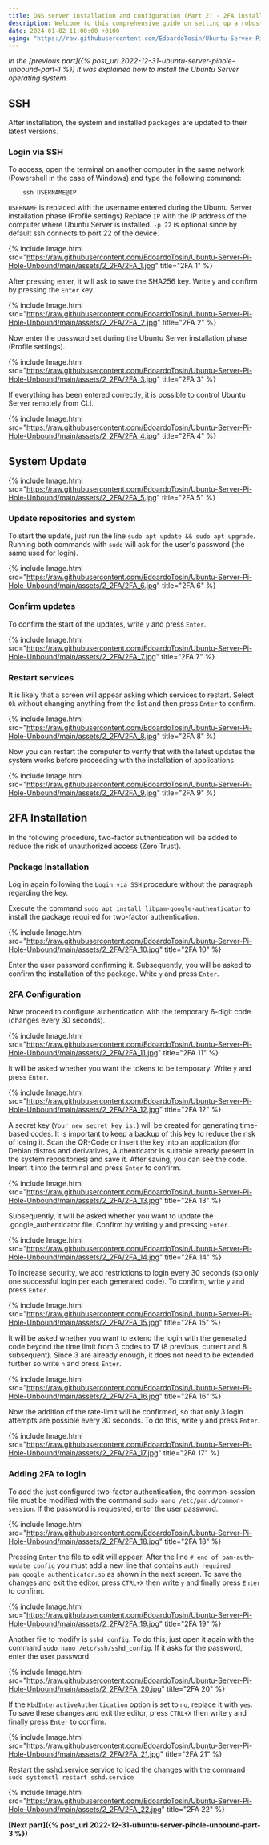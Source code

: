 ```yaml
---
title: DNS server installation and configuration (Part 2) - 2FA installation (EN)
description: Welcome to this comprehensive guide on setting up a robust and secure DNS server using Ubuntu, Pi-Hole, and Unbound. This setup enhances your privacy and gives you better control over your network traffic.
date: 2024-01-02 11:00:00 +0100
ogimg: "https://raw.githubusercontent.com/EdoardoTosin/Ubuntu-Server-Pi-Hole-Unbound/main/assets/2_2FA/2FA_13.jpg"
---
```


*In the [previous part]({% post_url 2022-12-31-ubuntu-server-pihole-unbound-part-1 %}) it was explained how to install the Ubuntu Server operating system.*

## SSH

After installation, the system and installed packages are updated to their latest versions.

### Login via SSH

To access, open the terminal on another computer in the same network (Powershell in the case of Windows) and type the following command:

```shell
	ssh USERNAME@IP
```
`USERNAME` is replaced with the username entered during the Ubuntu Server installation phase (Profile settings)
Replace `IP` with the IP address of the computer where Ubuntu Server is installed.
`-p 22` is optional since by default ssh connects to port 22 of the device.

{% include Image.html src="https://raw.githubusercontent.com/EdoardoTosin/Ubuntu-Server-Pi-Hole-Unbound/main/assets/2_2FA/2FA_1.jpg" title="2FA 1" %}

After pressing enter, it will ask to save the SHA256 key. Write `y` and confirm by pressing the `Enter` key.

{% include Image.html src="https://raw.githubusercontent.com/EdoardoTosin/Ubuntu-Server-Pi-Hole-Unbound/main/assets/2_2FA/2FA_2.jpg" title="2FA 2" %}

Now enter the password set during the Ubuntu Server installation phase (Profile settings).

{% include Image.html src="https://raw.githubusercontent.com/EdoardoTosin/Ubuntu-Server-Pi-Hole-Unbound/main/assets/2_2FA/2FA_3.jpg" title="2FA 3" %}

If everything has been entered correctly, it is possible to control Ubuntu Server remotely from CLI.

{% include Image.html src="https://raw.githubusercontent.com/EdoardoTosin/Ubuntu-Server-Pi-Hole-Unbound/main/assets/2_2FA/2FA_4.jpg" title="2FA 4" %}

## System Update

{% include Image.html src="https://raw.githubusercontent.com/EdoardoTosin/Ubuntu-Server-Pi-Hole-Unbound/main/assets/2_2FA/2FA_5.jpg" title="2FA 5" %}

### Update repositories and system

To start the update, just run the line `sudo apt update && sudo apt upgrade`. Running both commands with `sudo` will ask for the user's password (the same used for login).

{% include Image.html src="https://raw.githubusercontent.com/EdoardoTosin/Ubuntu-Server-Pi-Hole-Unbound/main/assets/2_2FA/2FA_6.jpg" title="2FA 6" %}

### Confirm updates

To confirm the start of the updates, write `y` and press `Enter`.

{% include Image.html src="https://raw.githubusercontent.com/EdoardoTosin/Ubuntu-Server-Pi-Hole-Unbound/main/assets/2_2FA/2FA_7.jpg" title="2FA 7" %}

### Restart services

It is likely that a screen will appear asking which services to restart. Select `Ok` without changing anything from the list and then press `Enter` to confirm.

{% include Image.html src="https://raw.githubusercontent.com/EdoardoTosin/Ubuntu-Server-Pi-Hole-Unbound/main/assets/2_2FA/2FA_8.jpg" title="2FA 8" %}

Now you can restart the computer to verify that with the latest updates the system works before proceeding with the installation of applications.

{% include Image.html src="https://raw.githubusercontent.com/EdoardoTosin/Ubuntu-Server-Pi-Hole-Unbound/main/assets/2_2FA/2FA_9.jpg" title="2FA 9" %}

## 2FA Installation

In the following procedure, two-factor authentication will be added to reduce the risk of unauthorized access (Zero Trust).

### Package Installation

Log in again following the `Login via SSH` procedure without the paragraph regarding the key.

Execute the command `sudo apt install libpam-google-authenticator` to install the package required for two-factor authentication.

{% include Image.html src="https://raw.githubusercontent.com/EdoardoTosin/Ubuntu-Server-Pi-Hole-Unbound/main/assets/2_2FA/2FA_10.jpg" title="2FA 10" %}

Enter the user password confirming it. Subsequently, you will be asked to confirm the installation of the package. Write `y` and press `Enter`.

### 2FA Configuration

Now proceed to configure authentication with the temporary 6-digit code (changes every 30 seconds).

{% include Image.html src="https://raw.githubusercontent.com/EdoardoTosin/Ubuntu-Server-Pi-Hole-Unbound/main/assets/2_2FA/2FA_11.jpg" title="2FA 11" %}

It will be asked whether you want the tokens to be temporary. Write `y` and press `Enter`.

{% include Image.html src="https://raw.githubusercontent.com/EdoardoTosin/Ubuntu-Server-Pi-Hole-Unbound/main/assets/2_2FA/2FA_12.jpg" title="2FA 12" %}

A secret key (`Your new secret key is:`) will be created for generating time-based codes.
It is important to keep a backup of this key to reduce the risk of losing it.
Scan the QR-Code or insert the key into an application (for Debian distros and derivatives, Authenticator is suitable already present in the system repositories) and save it.
After saving, you can see the code. Insert it into the terminal and press `Enter` to confirm.

{% include Image.html src="https://raw.githubusercontent.com/EdoardoTosin/Ubuntu-Server-Pi-Hole-Unbound/main/assets/2_2FA/2FA_13.jpg" title="2FA 13" %}

Subsequently, it will be asked whether you want to update the .google_authenticator file. Confirm by writing `y` and pressing `Enter`.

{% include Image.html src="https://raw.githubusercontent.com/EdoardoTosin/Ubuntu-Server-Pi-Hole-Unbound/main/assets/2_2FA/2FA_14.jpg" title="2FA 14" %}

To increase security, we add restrictions to login every 30 seconds (so only one successful login per each generated code).
To confirm, write `y` and press `Enter`.

{% include Image.html src="https://raw.githubusercontent.com/EdoardoTosin/Ubuntu-Server-Pi-Hole-Unbound/main/assets/2_2FA/2FA_15.jpg" title="2FA 15" %}

It will be asked whether you want to extend the login with the generated code beyond the time limit from 3 codes to 17 (8 previous, current and 8 subsequent). Since 3 are already enough, it does not need to be extended further so write `n` and press `Enter`.

{% include Image.html src="https://raw.githubusercontent.com/EdoardoTosin/Ubuntu-Server-Pi-Hole-Unbound/main/assets/2_2FA/2FA_16.jpg" title="2FA 16" %}

Now the addition of the rate-limit will be confirmed, so that only 3 login attempts are possible every 30 seconds. To do this, write `y` and press `Enter`.

{% include Image.html src="https://raw.githubusercontent.com/EdoardoTosin/Ubuntu-Server-Pi-Hole-Unbound/main/assets/2_2FA/2FA_17.jpg" title="2FA 17" %}

### Adding 2FA to login

To add the just configured two-factor authentication, the common-session file must be modified with the command `sudo nano /etc/pan.d/common-session`. If the password is requested, enter the user password.

{% include Image.html src="https://raw.githubusercontent.com/EdoardoTosin/Ubuntu-Server-Pi-Hole-Unbound/main/assets/2_2FA/2FA_18.jpg" title="2FA 18" %}

Pressing `Enter` the file to edit will appear. After the line `# end of pam-auth-update config` you must add a new line that contains `auth required pam_google_authenticator.so` as shown in the next screen.
To save the changes and exit the editor, press `CTRL+X` then write `y` and finally press `Enter` to confirm.

{% include Image.html src="https://raw.githubusercontent.com/EdoardoTosin/Ubuntu-Server-Pi-Hole-Unbound/main/assets/2_2FA/2FA_19.jpg" title="2FA 19" %}

Another file to modify is `sshd_config`. To do this, just open it again with the command `sudo nano /etc/ssh/sshd_config`. If it asks for the password, enter the user password.

{% include Image.html src="https://raw.githubusercontent.com/EdoardoTosin/Ubuntu-Server-Pi-Hole-Unbound/main/assets/2_2FA/2FA_20.jpg" title="2FA 20" %}

If the `KbdInteractiveAuthentication` option is set to `no`, replace it with `yes`.
To save these changes and exit the editor, press `CTRL+X` then write `y` and finally press `Enter` to confirm.

{% include Image.html src="https://raw.githubusercontent.com/EdoardoTosin/Ubuntu-Server-Pi-Hole-Unbound/main/assets/2_2FA/2FA_21.jpg" title="2FA 21" %}

Restart the sshd.service service to load the changes with the command `sudo systemctl restart sshd.service`

{% include Image.html src="https://raw.githubusercontent.com/EdoardoTosin/Ubuntu-Server-Pi-Hole-Unbound/main/assets/2_2FA/2FA_22.jpg" title="2FA 22" %}

**[Next part]({% post_url 2022-12-31-ubuntu-server-pihole-unbound-part-3 %})**

